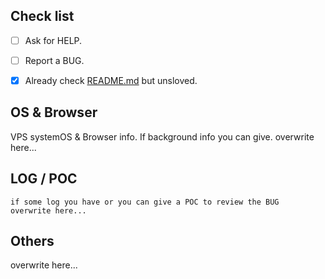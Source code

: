 ## Check list

- [ ] Ask for HELP.

- [ ] Report a BUG.

- [x] Already check [README.md](https://github.com/deepwn/deepMiner/blob/master/README.md) but unsloved.

## OS & Browser

VPS systemOS & Browser info. If background info you can give. overwrite here...

## LOG / POC

```text
if some log you have or you can give a POC to review the BUG
overwrite here...
```

## Others

overwrite here...
